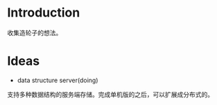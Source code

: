 # Introduction
收集造轮子的想法。
# Ideas

- data structure server(doing)

支持多种数据结构的服务端存储。完成单机版的之后，可以扩展成分布式的。